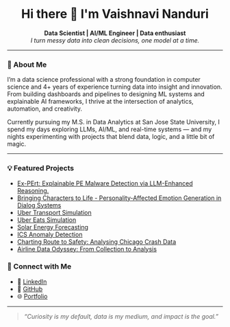 <h1 align="center">Hi there 👋 I'm Vaishnavi Nanduri</h1>

<p align="center">
  <b>Data Scientist | AI/ML Engineer | Data enthusiast </b>  
  <br>
  <em>I turn messy data into clean decisions, one model at a time.</em>
</p>

---

### 💫 About Me

I’m a data science professional with a strong foundation in computer science and 4+ years of experience turning data into insight and innovation. From building dashboards and pipelines to designing ML systems and explainable AI frameworks, I thrive at the intersection of analytics, automation, and creativity.

Currently pursuing my M.S. in Data Analytics at San Jose State University, I spend my days exploring LLMs, AI/ML, and real-time systems — and my nights experimenting with projects that blend data, logic, and a little bit of magic.

---

### 💡 Featured Projects

-  [Ex-PErt: Explainable PE Malware Detection via LLM-Enhanced Reasoning.](https://github.com/vaishnavi333/Ex-PErt-Explainable_PE-Malware_Detection_via_LLM-Enhanced_Reasoning)
-  [Bringing Characters to Life - Personality-Affected Emotion Generation in Dialog Systems](https://github.com/vaishnavi333/Personality-Affected-Emotion-Generation-in-Dialog-Systems)
-  [Uber Transport Simulation](https://github.com/vaishnavi333/Uber-Transport-Project-DS)
-  [Uber Eats Simulation](https://github.com/vaishnavi333/UberEatsLab-2.git)
-  [Solar Energy Forecasting](https://github.com/vaishnavi333/BigDataProject)
-  [ICS Anomaly Detection](https://github.com/vaishnavi333/Anomaly-Detection-for-ICS)
-  [Charting Route to Safety: Analysing Chicago Crash Data ](https://github.com/vaishnavi333/Crash-Analysis)
-  [Airline Data Odyssey: From Collection to Analysis](https://github.com/vaishnavi333/AirLine-Analysis.git)

  


### 🔗 Connect with Me

- 💼 [LinkedIn](https://www.linkedin.com/in/vaishnavi-nanduri/)
- 🧠 [GitHub](https://github.com/vaishnavi333)
- 🌐 [Portfolio](https://vaishnavi333.github.io/vaishnavinanduri.github.io/)

---

> _“Curiosity is my default, data is my medium, and impact is the goal.”_


